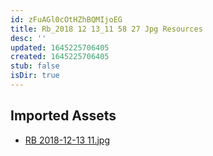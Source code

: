 ```yaml
---
id: zFuAGl0cOtHZhBQMIjoEG
title: Rb_2018 12 13_11 58 27 Jpg Resources
desc: ''
updated: 1645225706405
created: 1645225706405
stub: false
isDir: true
---
```

## Imported Assets
- [RB 2018-12-13 11.jpg](/assets/rb-2018-12-13-11.jpg)
